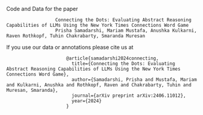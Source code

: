 
Code and Data for the paper

                      Connecting the Dots: Evaluating Abstract Reasoning Capabilities of LLMs Using the New York Times Connections Word Game
                      Prisha Samadarshi, Mariam Mustafa, Anushka Kulkarni, Raven Rothkopf, Tuhin Chakrabarty, Smaranda Muresan


If you use our data or annotations please cite us at

                          @article{samadarshi2024connecting,
                            title={Connecting the Dots: Evaluating Abstract Reasoning Capabilities of LLMs Using the New York Times Connections Word Game},
                            author={Samadarshi, Prisha and Mustafa, Mariam and Kulkarni, Anushka and Rothkopf, Raven and Chakrabarty, Tuhin and Muresan, Smaranda},
                            journal={arXiv preprint arXiv:2406.11012},
                            year={2024}
                          }

